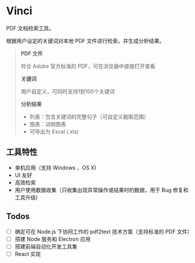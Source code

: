 # Vinci
PDF 文档检索工具。

根据用户设定的关键词对本地 PDF 文件进行检索，并生成分析结果。

> **PDF 文件**
>
> 符合 Adobe 官方标准的 PDF，可在浏览器中直接打开查看
>
> **关键词**
>
> 用户自定义，可同时支持1到100个关键词
>
> **分析结果**
>
> - 列表：包含关键词的完整句子（可自定义截取范围）
> - 图表：词频图表
> - 可导出为 Excel (.xls)

## 工具特性
- 单机应用（支持 Windows 、OS X)
- UI 友好
- 高效检索
- 用户使用数据收集（只收集出现异常操作或结果时的数据，用于 Bug 修复和工具升级)

## Todos

- [ ] 确定可在 Node.js 下协同工作的 pdf2text 技术方案（支持标准的 PDF 文件）
- [ ] 搭建 Node 服务和 Electron 应用
- [ ] 搭建前端自动化开发工具集
- [ ] React 实现 